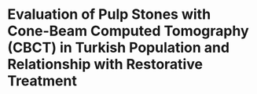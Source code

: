# Evaluation of Pulp Stones with Cone-Beam Computed Tomography (CBCT) in Turkish Population and Relationship with Restorative Treatment

